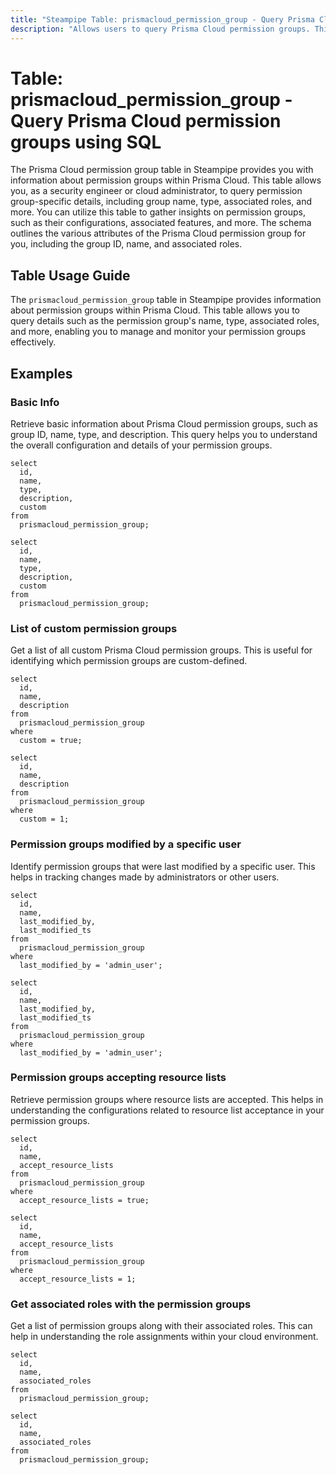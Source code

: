 ```yaml
---
title: "Steampipe Table: prismacloud_permission_group - Query Prisma Cloud permission groups using SQL"
description: "Allows users to query Prisma Cloud permission groups. This table provides information about each permission group, including its name, type, associated roles, and more. It can be used to monitor and manage permission groups within Prisma Cloud."
---
```


# Table: prismacloud_permission_group - Query Prisma Cloud permission groups using SQL

The Prisma Cloud permission group table in Steampipe provides you with information about permission groups within Prisma Cloud. This table allows you, as a security engineer or cloud administrator, to query permission group-specific details, including group name, type, associated roles, and more. You can utilize this table to gather insights on permission groups, such as their configurations, associated features, and more. The schema outlines the various attributes of the Prisma Cloud permission group for you, including the group ID, name, and associated roles.

## Table Usage Guide

The `prismacloud_permission_group` table in Steampipe provides information about permission groups within Prisma Cloud. This table allows you to query details such as the permission group's name, type, associated roles, and more, enabling you to manage and monitor your permission groups effectively.

## Examples

### Basic Info

Retrieve basic information about Prisma Cloud permission groups, such as group ID, name, type, and description. This query helps you to understand the overall configuration and details of your permission groups.

```sql+postgres
select
  id,
  name,
  type,
  description,
  custom
from
  prismacloud_permission_group;
```

```sql+sqlite
select
  id,
  name,
  type,
  description,
  custom
from
  prismacloud_permission_group;
```

### List of custom permission groups

Get a list of all custom Prisma Cloud permission groups. This is useful for identifying which permission groups are custom-defined.

```sql+postgres
select
  id,
  name,
  description
from
  prismacloud_permission_group
where
  custom = true;
```

```sql+sqlite
select
  id,
  name,
  description
from
  prismacloud_permission_group
where
  custom = 1;
```

### Permission groups modified by a specific user

Identify permission groups that were last modified by a specific user. This helps in tracking changes made by administrators or other users.

```sql+postgres
select
  id,
  name,
  last_modified_by,
  last_modified_ts
from
  prismacloud_permission_group
where
  last_modified_by = 'admin_user';
```

```sql+sqlite
select
  id,
  name,
  last_modified_by,
  last_modified_ts
from
  prismacloud_permission_group
where
  last_modified_by = 'admin_user';
```

### Permission groups accepting resource lists

Retrieve permission groups where resource lists are accepted. This helps in understanding the configurations related to resource list acceptance in your permission groups.

```sql+postgres
select
  id,
  name,
  accept_resource_lists
from
  prismacloud_permission_group
where
  accept_resource_lists = true;
```

```sql+sqlite
select
  id,
  name,
  accept_resource_lists
from
  prismacloud_permission_group
where
  accept_resource_lists = 1;
```

### Get associated roles with the permission groups

Get a list of permission groups along with their associated roles. This can help in understanding the role assignments within your cloud environment.

```sql+postgres
select
  id,
  name,
  associated_roles
from
  prismacloud_permission_group;
```

```sql+sqlite
select
  id,
  name,
  associated_roles
from
  prismacloud_permission_group;
```
